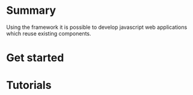 # Summary

Using the framework it is possible to develop javascript web applications which reuse existing components.

# Get started

# Tutorials